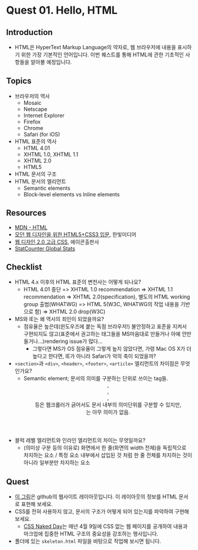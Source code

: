 # Quest 01. Hello, HTML


## Introduction
* HTML은 HyperText Markup Language의 약자로, 웹 브라우저에 내용을 표시하기 위한 가장 기본적인 언어입니다. 이번 퀘스트를 통해 HTML에 관한 기초적인 사항들을 알아볼 예정입니다.

## Topics
* 브라우저의 역사
  * Mosaic
  * Netscape
  * Internet Explorer
  * Firefox
  * Chrome
  * Safari (for iOS)
* HTML 표준의 역사
  * HTML 4.01
  * XHTML 1.0, XHTML 1.1
  * XHTML 2.0
  * HTML5
* HTML 문서의 구조
* HTML 문서의 엘리먼트
  * Semantic elements
  * Block-level elements vs Inline elements

## Resources
* [MDN - HTML](https://developer.mozilla.org/ko/docs/Web/HTML)
* [모던 웹 디자인을 위한 HTML5+CSS3 입문](http://www.yes24.com/24/Goods/15683538?Acode=101), 한빛미디어
* [웹 디자인 2.0 고급 CSS](http://www.yes24.com/24/Goods/2808075?Acode=101), 에이콘출판사
* [StatCounter Global Stats](http://gs.statcounter.com/)

## Checklist
* HTML 4.x 이후의 HTML 표준의 변천사는 어떻게 되나요?
  * HTML 4.01 중단 => XHTML 1.0 recommendation => XHTML 1.1 recommendation => XHTML 2.0(specification), 별도의 HTML working group 출범(WHATWG) => HTML 5(W3C, WHATWG의 작업 내용을 기반으로 함) => XHTML 2.0 drop(W3C)
* MS와 IE는 왜 역사의 죄인이 되었을까요?
  * 점유율은 높은데(윈도우즈에 붙는 독점 브라우저!) 불안정하고 표준을 지켜서 구현되지도 않고(표준에서 권고하는 태그들을 MS마음대로 만들거나 아예 안만들거나...)rendering issue가 많다...
    * 그렇다면 MS가 OS 점유율이 그렇게 높지 않았다면, 가령 Mac OS X가 더 높다고 한다면, IE가 아니라 Safari가 악의 축이 되었을까?
* `<section>`과 `<div>`, `<header>`, `<footer>`, `<article>` 엘리먼트의 차이점은 무엇인가요?
  * Semantic element; 문서의 의미를 구분하는 단위로 쓰이는 tag들. <header>, <footer>, <article>, <section> 등은 웹크롤러가 긁어서도 문서 내부의 의미단위를 구분할 수 있지만, <div>는 아무 의미가 없음.
* 블럭 레벨 엘리먼트와 인라인 엘리먼트의 차이는 무엇일까요?
  * (의미상 구분 등의 이유로) 화면에서 한 줄(화면의 width 전체)을 독립적으로 차지하는 요소 / 특정 요소 내부에서 삽입된 것 처럼 한 줄 전체를 차지하는 것이 아니라 일부분만 차지하는 요소

## Quest
* [이 그림](github.png)은 github의 웹사이트 레이아웃입니다. 이 레이아웃의 정보를 HTML 문서로 표현해 보세요.
* CSS를 전혀 사용하지 않고, 문서의 구조가 어떻게 되어 있는지를 파악하여 구현해 보세요.
  * [CSS Naked Day](http://meiert.com/en/blog/20150319/css-naked-day/)는 매년 4월 9일에 CSS 없는 웹 페이지를 공개하여 내용과 마크업에 집중한 HTML 구조의 중요성을 강조하는 행사입니다.
* 폴더에 있는 `skeleton.html` 파일을 바탕으로 작업해 보시면 됩니다.
